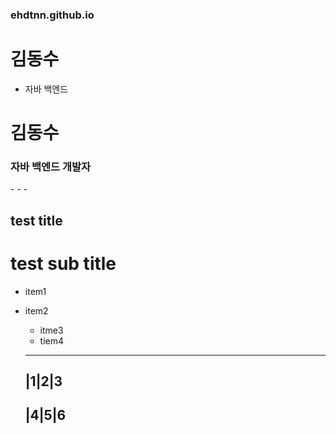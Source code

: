 ### ehdtnn.github.io

# 김동수
- 자바 백엔드 

<h1>김동수</h1>
<h3>자바 백엔드 개발자</h3>
- - -

## test title
# test sub title
- item1
- item2
  - itme3
  - tiem4
  
  ----------
  |1|2|3
  ----------
  |4|5|6
  ----------
  
